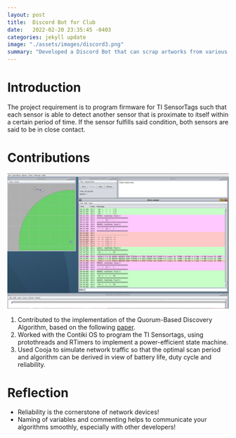 ```yaml
---
layout: post
title:  Discord Bot for Club
date:   2022-02-20 23:35:45 -0403
categories: jekyll update
image: "./assets/images/discord3.png"
summary: "Developed a Discord Bot that can scrap artworks from various channels, wish birthdays, and run a gamified Art battle with point system"
---
```

# Introduction

The project requirement is to program firmware for TI SensorTags such that each sensor is able to detect another sensor that is proximate to itself within a certain period of time. If the sensor fulfills said condition, both sensors are said to be in close contact.

# Contributions

![Cooja](/assets/images/cs4222_1.jpg)

1. Contributed to the implementation of the Quorum-Based Discovery Algorithm, based on the following [paper](https://ieeexplore.ieee.org/document/1019261).
1. Worked with the Contiki OS to program the TI Sensortags, using protothreads and RTimers to implement a power-efficient state machine.
1. Used Cooja to simulate network traffic so that the optimal scan period and algorithm can be derived in view of battery life, duty cycle and reliability. 

# Reflection
* Reliability is the cornerstone of network devices!
* Naming of variables and commenting helps to communicate your algorithms smoothly, especially with other developers!

